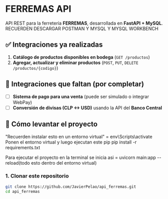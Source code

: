 # FERREMAS API

API REST para la ferretería **FERREMAS**, desarrollada en **FastAPI + MySQL**.
RECUERDEN DESCARGAR POSTMAN Y MYSQL Y MYSQL WORKBENCH 
## ✅ Integraciones ya realizadas

1. **Catálogo de productos disponibles en bodega** (`GET /productos`)
2. **Agregar, actualizar y eliminar productos** (`POST`, `PUT`, `DELETE /productos/{codigo}`)

## 🧠 Integraciones que faltan (por completar)

- [ ] **Sistema de pago para una venta** (puede ser simulado o integrar WebPay)
- [ ] **Conversión de divisas (CLP <-> USD)** usando la API del **Banco Central**

## 🚀 Cómo levantar el proyecto
"Recuerden instalar esto en un entorno virtual" = env\Scripts\activate 
Ponen el entorno virtual y luego ejecutan este pip
pip install -r requirements.txt 

Para ejecutar el proyecto en la terminal se inicia asi = uvicorn main:app --reload(todo esto dentro del entorno virtual)


### 1. Clonar este repositorio

```bash 
git clone https://github.com/JavierPelao/api_ferremas.git
cd api_ferremas




